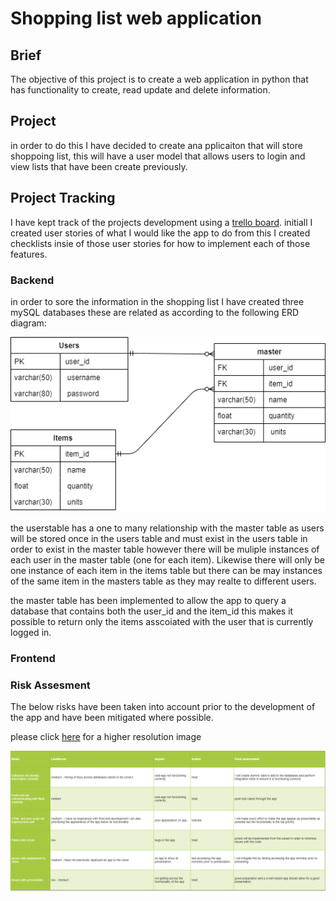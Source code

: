 # Shopping list web application

## Brief
The objective of this project is to create a web application in python that has functionality to create, read update and delete information.

## Project
in order to do this I have decided to create ana pplicaiton that will store shoppoing list, this will have a user model that allows users to login and view lists that have been create previously.

## Project Tracking
I have kept track of the projects development using a [trello board](https://trello.com/b/ZqFX1q9P/shopping-list).
initiall I created user stories of what I would like the app to do from this I created checklists insie of those user stories for how to implement each of those features.

### Backend
in order to sore the information in the shopping list I have created three mySQL databases these are related as according to the following ERD diagram:

![ERD](images/ERD_diagram.draw.io.png)

the userstable has a one to many relationship with the master table as users will be stored once in the users table and must exist in the users table in order to exist in the master table however there will be muliple instances of each user in the master table (one for each item). Likewise there will only be one instance of each item in the items table but there can be may instances of the same item in the masters table as they may realte to different users.

the master table has been implemented to allow the app to query a database that contains both the user_id and the item_id this makes it possible to return only the items asscoiated with the user that is currently logged in.

### Frontend



### Risk Assesment 

The below risks have been taken into account prior to the development of the app and have been mitigated where possible.

please click [here](https://github.com/MattCrutchley/shoppinglist/tree/master/images/Risk_assesment.png) for a higher resolution image

![Risk assesment](images/Risk_assesment.png)

